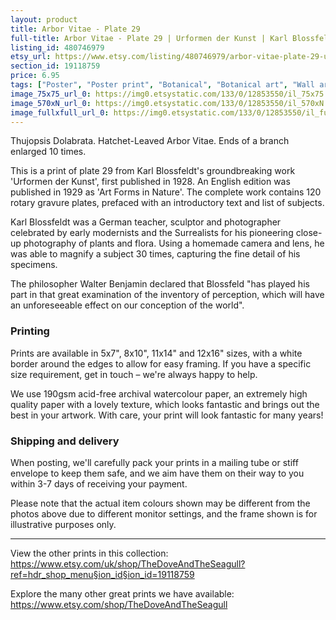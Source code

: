 ```yaml
---
layout: product
title: Arbor Vitae - Plate 29 
full-title: Arbor Vitae - Plate 29 | Urformen der Kunst | Karl Blossfeldt |   Botanical print, wall art, room decor, black & white, sepia, vintage
listing_id: 480746979
etsy_url: https://www.etsy.com/listing/480746979/arbor-vitae-plate-29-urformen-der-kunst?utm_source=thedoveandtheseagull&utm_medium=api&utm_campaign=api
section_id: 19118759
price: 6.95
tags: ["Poster", "Poster print", "Botanical", "Botanical art", "Wall art", "Botanical poster", "Photograph", "Vintage", "Black and white", "Sepia", "Minimal", "High quality print", "Botanical print"]
image_75x75_url_0: https://img0.etsystatic.com/133/0/12853550/il_75x75.1048550144_ec1z.jpg
image_570xN_url_0: https://img0.etsystatic.com/133/0/12853550/il_570xN.1048550144_ec1z.jpg
image_fullxfull_url_0: https://img0.etsystatic.com/133/0/12853550/il_fullxfull.1048550144_ec1z.jpg
---
```

Thujopsis Dolabrata. Hatchet-Leaved Arbor Vitae. Ends of a branch enlarged 10 times.

This is a print of plate 29 from Karl Blossfeldt&#39;s groundbreaking work &#39;Urformen der Kunst&#39;, first published in 1928. An English edition was published in 1929 as &#39;Art Forms in Nature&#39;. The complete work contains 120 rotary gravure plates, prefaced with an introductory text and list of subjects.

Karl Blossfeldt was a German teacher, sculptor and photographer celebrated by early modernists and the Surrealists for his pioneering close-up photography of plants and flora. Using a homemade camera and lens, he was able to magnify a subject 30 times, capturing the fine detail of his specimens.

The philosopher Walter Benjamin declared that Blossfeld &quot;has played his part in that great examination of the inventory of perception, which will have an unforeseeable effect on our conception of the world&quot;. 

### Printing

Prints are available in 5x7&quot;, 8x10&quot;, 11x14&quot; and 12x16&quot; sizes, with a white border around the edges to allow for easy framing. If you have a specific size requirement, get in touch – we&#39;re always happy to help.

We use 190gsm acid-free archival watercolour paper, an extremely high quality paper with a lovely texture, which looks fantastic and brings out the best in your artwork. With care, your print will look fantastic for many years!

### Shipping and delivery

When posting, we&#39;ll carefully pack your prints in a mailing tube or stiff envelope to keep them safe, and we aim have them on their way to you within 3-7 days of receiving your payment.

Please note that the actual item colours shown may be different from the photos above due to different monitor settings, and the frame shown is for illustrative purposes only.

---

View the other prints in this collection: https://www.etsy.com/uk/shop/TheDoveAndTheSeagull?ref=hdr_shop_menu§ion_id§ion_id=19118759

Explore the many other great prints we have available: https://www.etsy.com/shop/TheDoveAndTheSeagull
